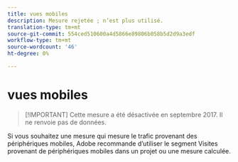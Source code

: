 ```yaml
---
title: vues mobiles
description: Mesure rejetée ; n’est plus utilisé.
translation-type: tm+mt
source-git-commit: 554ced510600a4d5866e89806b058b5d2d9a3edf
workflow-type: tm+mt
source-wordcount: '46'
ht-degree: 0%

---
```



# vues mobiles

>[!IMPORTANT] Cette mesure a été désactivée en septembre 2017. Il ne renvoie pas de données.

Si vous souhaitez une mesure qui mesure le trafic provenant des périphériques mobiles, Adobe recommande d’utiliser le segment Visites provenant de périphériques mobiles dans un projet ou une mesure calculée.
